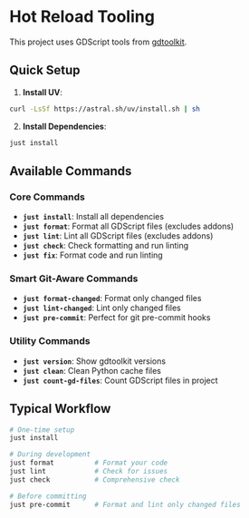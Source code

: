 # Hot Reload Tooling

This project uses GDScript tools from [gdtoolkit](https://pypi.org/project/gdtoolkit/).

## Quick Setup

1. **Install UV**:
```sh
curl -LsSf https://astral.sh/uv/install.sh | sh
```

2. **Install Dependencies**:
```sh
just install
```

## Available Commands

### Core Commands
- **`just install`**: Install all dependencies
- **`just format`**: Format all GDScript files (excludes addons)
- **`just lint`**: Lint all GDScript files (excludes addons)
- **`just check`**: Check formatting and run linting
- **`just fix`**: Format code and run linting

### Smart Git-Aware Commands
- **`just format-changed`**: Format only changed files
- **`just lint-changed`**: Lint only changed files  
- **`just pre-commit`**: Perfect for git pre-commit hooks

### Utility Commands
- **`just version`**: Show gdtoolkit versions
- **`just clean`**: Clean Python cache files
- **`just count-gd-files`**: Count GDScript files in project

## Typical Workflow

```sh
# One-time setup
just install

# During development
just format          # Format your code
just lint            # Check for issues
just check           # Comprehensive check

# Before committing
just pre-commit      # Format and lint only changed files
```
